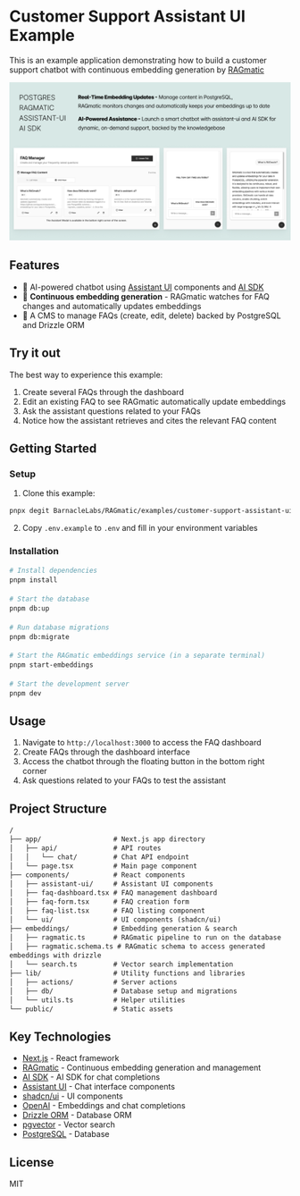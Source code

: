 # Customer Support Assistant UI Example

This is an example application demonstrating how to build a customer support chatbot with continuous embedding generation by [RAGmatic](https://github.com/petekp/ragmatic)

![Customer Support Assistant UI Screenshot](./public/screenshot.png)

## Features

- 🤖 AI-powered chatbot using [Assistant UI](https://github.com/assistant-ui/assistant-ui) components and [AI SDK](https://sdk.vercel.ai/)
- 🔄 **Continuous embedding generation** - RAGmatic watches for FAQ changes and automatically updates embeddings
- 📝 A CMS to manage FAQs (create, edit, delete) backed by PostgreSQL and Drizzle ORM

## Try it out

The best way to experience this example:

1. Create several FAQs through the dashboard
2. Edit an existing FAQ to see RAGmatic automatically update embeddings
3. Ask the assistant questions related to your FAQs
4. Notice how the assistant retrieves and cites the relevant FAQ content

## Getting Started

### Setup

1. Clone this example:

```bash
pnpx degit BarnacleLabs/RAGmatic/examples/customer-support-assistant-ui customer-support-assistant-ui
```

2. Copy `.env.example` to `.env` and fill in your environment variables

### Installation

```bash
# Install dependencies
pnpm install

# Start the database
pnpm db:up

# Run database migrations
pnpm db:migrate

# Start the RAGmatic embeddings service (in a separate terminal)
pnpm start-embeddings

# Start the development server
pnpm dev
```

## Usage

1. Navigate to `http://localhost:3000` to access the FAQ dashboard
2. Create FAQs through the dashboard interface
3. Access the chatbot through the floating button in the bottom right corner
4. Ask questions related to your FAQs to test the assistant

## Project Structure

```
/
├── app/                  # Next.js app directory
│   ├── api/              # API routes
│   │   └── chat/         # Chat API endpoint
│   └── page.tsx          # Main page component
├── components/           # React components
│   ├── assistant-ui/     # Assistant UI components
│   ├── faq-dashboard.tsx # FAQ management dashboard
│   ├── faq-form.tsx      # FAQ creation form
│   ├── faq-list.tsx      # FAQ listing component
│   └── ui/               # UI components (shadcn/ui)
├── embeddings/           # Embedding generation & search
│   ├── ragmatic.ts       # RAGmatic pipeline to run on the database
│   ├── ragmatic.schema.ts # RAGmatic schema to access generated embeddings with drizzle
│   └── search.ts         # Vector search implementation
├── lib/                  # Utility functions and libraries
│   ├── actions/          # Server actions
│   ├── db/               # Database setup and migrations
│   └── utils.ts          # Helper utilities
└── public/               # Static assets
```

## Key Technologies

- [Next.js](https://nextjs.org/) - React framework
- [RAGmatic](https://github.com/petekp/ragmatic) - Continuous embedding generation and management
- [AI SDK](https://sdk.vercel.ai/) - AI SDK for chat completions
- [Assistant UI](https://github.com/assistant-ui/assistant-ui) - Chat interface components
- [shadcn/ui](https://ui.shadcn.com/) - UI components
- [OpenAI](https://platform.openai.com/docs/guides/embeddings) - Embeddings and chat completions
- [Drizzle ORM](https://orm.drizzle.team/docs/overview) - Database ORM
- [pgvector](https://github.com/pgvector/pgvector) - Vector search
- [PostgreSQL](https://www.postgresql.org/) - Database

## License

MIT
